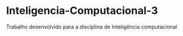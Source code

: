# Inteligencia-Computacional-3
Trabalho desenvolvido para a disciplina de Inteligência computacional

